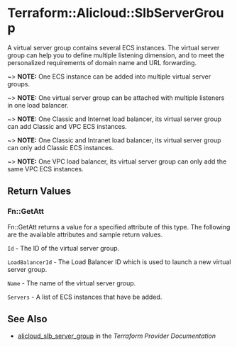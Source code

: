 # Terraform::Alicloud::SlbServerGroup

A virtual server group contains several ECS instances. The virtual server group can help you to define multiple listening dimension,
and to meet the personalized requirements of domain name and URL forwarding.

~> **NOTE:** One ECS instance can be added into multiple virtual server groups.

~> **NOTE:** One virtual server group can be attached with multiple listeners in one load balancer.

~> **NOTE:** One Classic and Internet load balancer, its virtual server group can add Classic and VPC ECS instances.

~> **NOTE:** One Classic and Intranet load balancer, its virtual server group can only add Classic ECS instances.

~> **NOTE:** One VPC load balancer, its virtual server group can only add the same VPC ECS instances.

## Return Values

### Fn::GetAtt

Fn::GetAtt returns a value for a specified attribute of this type. The following are the available attributes and sample return values.

`Id` - The ID of the virtual server group.

`LoadBalancerId` - The Load Balancer ID which is used to launch a new virtual server group.

`Name` - The name of the virtual server group.

`Servers` - A list of ECS instances that have be added.

## See Also

* [alicloud_slb_server_group](https://www.terraform.io/docs/providers/alicloud/r/slb_server_group.html) in the _Terraform Provider Documentation_